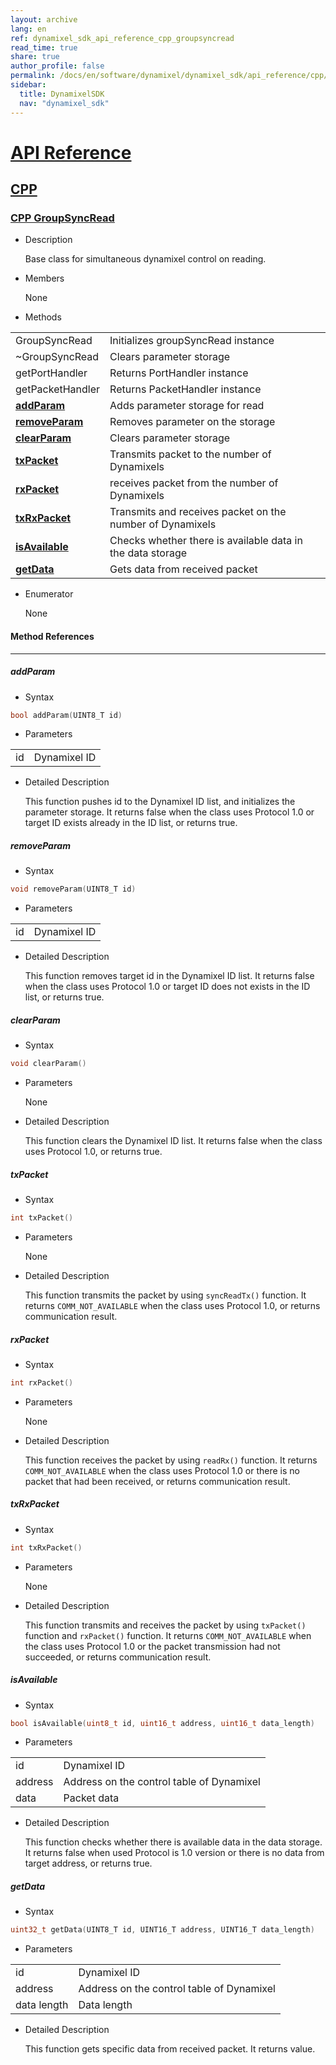```yaml
---
layout: archive
lang: en
ref: dynamixel_sdk_api_reference_cpp_groupsyncread
read_time: true
share: true
author_profile: false
permalink: /docs/en/software/dynamixel/dynamixel_sdk/api_reference/cpp/cpp_groupsyncread/
sidebar:
  title: DynamixelSDK
  nav: "dynamixel_sdk"
---
```


<div style="counter-reset: h1 4"></div>
<div style="counter-reset: h2 1"></div>
<div style="counter-reset: h3 8"></div>

# [API Reference](#api-reference)

## [CPP](#cpp)

### [CPP GroupSyncRead](#cpp-groupsyncread)

- Description

  Base class for simultaneous dynamixel control on reading.

- Members

  None


- Methods

| | |
| ------------- | ------------- |
|GroupSyncRead	|Initializes groupSyncRead instance|
|~GroupSyncRead	|Clears parameter storage |
|getPortHandler	|Returns PortHandler instance|
|getPacketHandler	|Returns PacketHandler instance|
|**[addParam](#addparam)**	|Adds parameter storage for read |
|**[removeParam](#removeparam)**	|Removes parameter on the storage |
|**[clearParam](#clearparam)**	|Clears parameter storage|
|**[txPacket](#txpacket)**	|Transmits packet to the number of Dynamixels|
|**[rxPacket](#rxpacket)**	|receives packet from the number of Dynamixels|
|**[txRxPacket](#txrxpacket)**	|Transmits and receives packet on the number of Dynamixels|
|**[isAvailable](#isavailable)** | Checks whether there is available data in the data storage |
|**[getData](#getdata)**	|Gets data from received packet|


- Enumerator

  None

#### Method References
----------------------------------------------

##### addParam
- Syntax
``` cpp
bool addParam(UINT8_T id)
```
- Parameters

| | |
| ------------- | ------------- |
|id	|Dynamixel ID|

- Detailed Description

   This function pushes id to the Dynamixel ID list, and initializes the parameter storage. It returns false when the class uses Protocol 1.0 or target ID exists already in the ID list, or returns true.


##### removeParam
- Syntax
``` cpp
void removeParam(UINT8_T id)
```
- Parameters

| | |
| ------------- | ------------- |
|id|	Dynamixel ID|

- Detailed Description

   This function removes target id in the Dynamixel ID list. It returns false when the class uses Protocol 1.0 or target ID does not exists in the ID list, or returns true.


##### clearParam
- Syntax
``` cpp
void clearParam()
```
- Parameters

   None

- Detailed Description

   This function clears the Dynamixel ID list. It returns false when the class uses Protocol 1.0, or returns true.


##### txPacket
- Syntax
``` cpp
int txPacket()
```
- Parameters

   None

- Detailed Description

   This function transmits the packet by using `syncReadTx()` function. It returns `COMM_NOT_AVAILABLE` when the class uses Protocol 1.0, or returns communication result.


##### rxPacket
- Syntax
``` cpp
int rxPacket()
```
- Parameters

   None

- Detailed Description

   This function receives the packet by using `readRx()` function. It returns `COMM_NOT_AVAILABLE` when the class uses Protocol 1.0 or there is no packet that had been received, or returns communication result.


##### txRxPacket
- Syntax
``` cpp
int txRxPacket()
```
- Parameters

   None

- Detailed Description

   This function transmits and receives the packet by using `txPacket()` function and `rxPacket()` function. It returns `COMM_NOT_AVAILABLE` when the class uses Protocol 1.0 or the packet transmission had not succeeded, or returns communication result.

##### isAvailable
- Syntax
``` cpp
bool isAvailable(uint8_t id, uint16_t address, uint16_t data_length)
```
- Parameters

| | |
| ------------- | ------------- |
|id	|Dynamixel ID|
|address	|Address on the control table of Dynamixel|
|data	|Packet data|


- Detailed Description

   This function checks whether there is available data in the data storage. It returns false when used Protocol is 1.0 version or there is no data from target address, or returns true.

##### getData
- Syntax
``` cpp
uint32_t getData(UINT8_T id, UINT16_T address, UINT16_T data_length)
```
- Parameters

| | |
| ------------- | ------------- |
|id	|Dynamixel ID|
|address	|Address on the control table of Dynamixel|
|data length	| Data length|


- Detailed Description

   This function gets specific data from received packet. It returns value.
